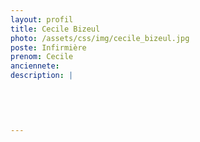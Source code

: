 ```yaml
---
layout: profil
title: Cecile Bizeul
photo: /assets/css/img/cecile_bizeul.jpg
poste: Infirmière
prenom: Cecile
anciennete: 
description: |
 

  

  
---
```

